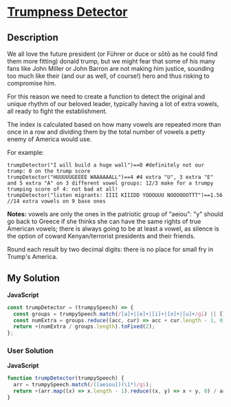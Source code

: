 # [Trumpness Detector](https://www.codewars.com/kata/57829376a1b8d576640000d6)

## Description

We all love the future president (or Führer or duce or sōtō as he could find them more fitting) donald trump, but we might fear that some of his many fans like John Miller or John Barron are not making him justice, sounding too much like their (and our as well, of course!) hero and thus risking to compromise him.

For this reason we need to create a function to detect the original and unique rhythm of our beloved leader, typically having a lot of extra vowels, all ready to fight the establishment.

The index is calculated based on how many vowels are repeated more than once in a row and dividing them by the total number of vowels a petty enemy of America would use.

For example:

```
trumpDetector("I will build a huge wall")==0 #definitely not our trump: 0 on the trump score
trumpDetector("HUUUUUGEEEE WAAAAAALL")==4 #4 extra "U", 3 extra "E" and 5 extra "A" on 3 different vowel groups: 12/3 make for a trumpy trumping score of 4: not bad at all!
trumpDetector("listen migrants: IIII KIIIDD YOOOUUU NOOOOOOTTT")==1.56 //14 extra vowels on 9 base ones
```

**Notes:** vowels are only the ones in the patriotic group of "aeiou": "y" should go back to Greece if she thinks she can have the same rights of true American vowels; there is always going to be at least a vowel, as silence is the option of coward Kenyan/terrorist presidents and their friends.

Round each result by two decimal digits: there is no place for small fry in Trump's America.

## My Solution

**JavaScript**

```js
const trumpDetector = (trumpySpeech) => {
  const groups = trumpySpeech.match(/[a]+|[e]+|[i]+|[o]+|[u]+/gi) || [];
  const numExtra = groups.reduce((acc, cur) => acc + cur.length - 1, 0);
  return +(numExtra / groups.length).toFixed(2);
};
```

### User Solution

**JavaScript**

```js
function trumpDetector(trumpySpeech) {
  arr = trumpySpeech.match(/([aeiou])(\1*)/gi);
  return +(arr.map((x) => x.length - 1).reduce((x, y) => x + y, 0) / arr.length).toFixed(2);
}
```
